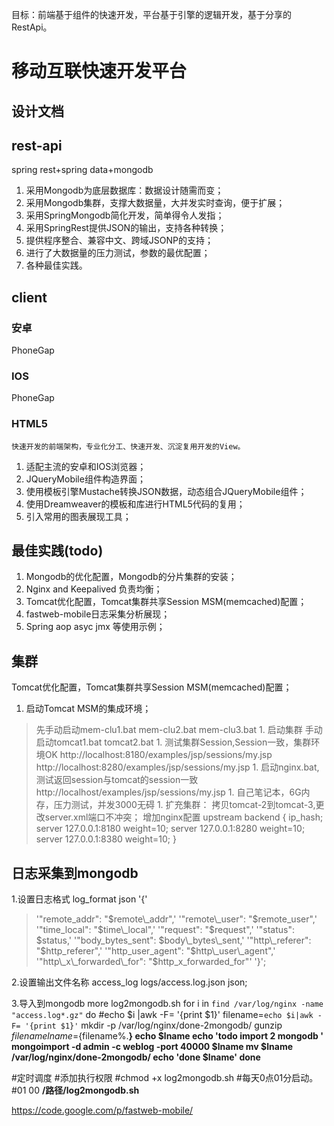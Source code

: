 目标：前端基于组件的快速开发，平台基于引擎的逻辑开发，基于分享的RestApi。

# 移动互联快速开发平台 #
## 设计文档 ##

## rest-api ##
spring rest+spring data+mongodb
  1. 采用Mongodb为底层数据库：数据设计随需而变；
  1. 采用Mongodb集群，支撑大数据量，大并发实时查询，便于扩展；
  1. 采用SpringMongodb简化开发，简单得令人发指；
  1. 采用SpringRest提供JSON的输出，支持各种转换；
  1. 提供程序整合、兼容中文、跨域JSONP的支持；
  1. 进行了大数据量的压力测试，参数的最优配置；
  1. 各种最佳实践。

## client ##

### 安卓 ###
PhoneGap
### IOS ###
PhoneGap
### HTML5 ###
`快速开发的前端架构，专业化分工、快速开发、沉淀复用开发的View。`

  1. 适配主流的安卓和IOS浏览器；
  1. JQueryMobile组件构造界面；
  1. 使用模板引擎Mustache转换JSON数据，动态组合JQueryMobile组件；
  1. 使用Dreamweaver的模板和库进行HTML5代码的复用；
  1. 引入常用的图表展现工具；


## 最佳实践(todo) ##
  1. Mongodb的优化配置，Mongodb的分片集群的安装；
  1. Nginx and Keepalived 负责均衡；
  1. Tomcat优化配置，Tomcat集群共享Session MSM(memcached)配置；
  1. fastweb-mobile日志采集分析展现；
  1. Spring aop asyc jmx 等使用示例；

## 集群 ##
Tomcat优化配置，Tomcat集群共享Session MSM(memcached)配置；
  1. 启动Tomcat MSM的集成环境；
> 先手动启动mem-clu1.bat mem-clu2.bat mem-clu3.bat
    1. 启动集群
> 手动启动tomcat1.bat tomcat2.bat
    1. 测试集群Session,Session一致，集群环境OK
> http://localhost:8180/examples/jsp/sessions/my.jsp
> http://localhost:8280/examples/jsp/sessions/my.jsp
    1. 启动nginx.bat,测试返回session与tomcat的session一致
> http://localhost/examples/jsp/sessions/my.jsp
    1. 自己笔记本，6G内存，压力测试，并发3000无碍
    1. 扩充集群：
> 拷贝tomcat-2到tomcat-3,更改server.xml端口不冲突；
> 增加nginx配置
> upstream backend {
> ip\_hash;
> server 127.0.0.1:8180 weight=10;
> server 127.0.0.1:8280 weight=10;
> server 127.0.0.1:8380 weight=10;
}

## 日志采集到mongodb ##
1.设置日志格式
log\_format  json  '{'
> '"remote\_addr": "$remote\_addr",'
> '"remote\_user": "$remote\_user",'
> '"time\_local": "$time\_local",'
> '"request": "$request",'
> '"status": $status,'
> '"body\_bytes\_sent": $body\_bytes\_sent,'
> '"http\_referer": "$http\_referer",'
> '"http\_user\_agent": "$http\_user\_agent",'
> '"http\_x\_forwarded\_for": "$http\_x\_forwarded\_for"'
> '}';

2.设置输出文件名称
access\_log logs/access.log.json json;

3.导入到mongodb
more log2mongodb.sh
for i in `find /var/log/nginx -name "access.log*.gz"`
do
#echo $i |awk -F= '{print $1}'
filename=`echo $i|awk -F= '{print $1}'`
mkdir -p /var/log/nginx/done-2mongodb/
gunzip $filename
lname=${filename%.**}
echo $lname
echo 'todo import 2 mongodb '
mongoimport -d admin -c weblog -port 40000  $lname
mv  $lname  /var/log/nginx/done-2mongodb/
echo 'done $lname'
done**

#定时调度
#添加执行权限
#chmod +x log2mongodb.sh
#每天0点01分启动。
#01 00  **/路径/log2mongodb.sh**

https://code.google.com/p/fastweb-mobile/